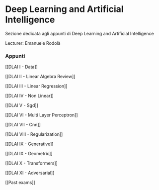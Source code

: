 

# Deep Learning and Artificial Intelligence

Sezione dedicata agli appunti di Deep Learning and Artificial Intelligence

Lecturer: Emanuele Rodolà

### Appunti

[[DLAI I - Data]]

[[DLAI II - Linear Algebra Review]]

[[DLAI III - Linear Regression]]

[[DLAI IV - Non Linear]]

[[DLAI V - Sgd]]

[[DLAI VI - Multi Layer Perceptron]]

[[DLAI VII - Cnn]]

[[DLAI VIII - Regularization]]

[[DLAI IX - Generative]]

[[DLAI IX - Geometric]]

[[DLAI X - Transformers]]

[[DLAI XI - Adversarial]]

[[Past exams]]